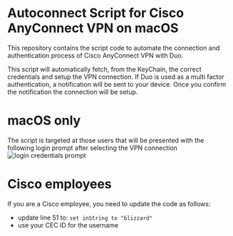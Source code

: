# Autoconnect Script for Cisco AnyConnect VPN on macOS
This repository contains the script code to automate the connection and authentication process of Cisco AnyConnect VPN with Duo.

This script will automatically fetch, from the KeyChain, the correct credentials and setup the VPN connection. If Duo is used as a multi factor authentication, a notification will be sent to your device. Once you confirm the notification the connection will be setup.

# macOS only
The script is targeted at those users that will be presented with the following login prompt after selecting the VPN connection
![login credentials prompt](https://github.com/communikein/anyconnect_autoconnect/tree/master/guide/screenshots/login-credentials-prompt.jpg?raw=true)

# Cisco employees
If you are a Cisco employee, you need to update the code as follows:
- update line 51 to: ```set inString to "blizzard"```
- use your CEC ID for the username
